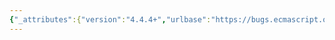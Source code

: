 ```yaml
---
{"_attributes":{"version":"4.4.4+","urlbase":"https://bugs.ecmascript.org/","maintainer":"dherman@mozilla.com"},"bug":{"bug_id":1051,"creation_ts":"2012-11-25 21:26:00 -0800","short_desc":"15.*: odd paragraph breaks","delta_ts":"2013-03-08 14:44:32 -0800","product":"Draft for 6th Edition","component":"editorial issue","version":"Rev 12: November 22, 2012 Draft","rep_platform":"All","op_sys":"All","bug_status":"RESOLVED","resolution":"FIXED","priority":"Normal","bug_severity":"minor","everconfirmed":true,"reporter":{"uid":"jmdyck","name":"Michael Dyck"},"assigned_to":{"uid":"allen","name":"Allen Wirfs-Brock"},"long_desc":[{"commentid":2805,"comment_count":0,"who":{"uid":"jmdyck","name":"Michael Dyck"},"bug_when":"2012-11-25 21:26:55 -0800","thetext":"In 15.6.5 \"Properties of Boolean Instances\",\nthe two paragraphs say:\n    .... Boolean instances also have a [[BooleanData]] internal data property.\n\n    The [[BooleanData]] internal data property is the Boolean value represented\n    by this Boolean object.\n\nThis is an odd place to put a paragraph break, between two sentences about the same property. Either delete the break, or move it one sentence earlier.\n\n\nDitto 15.7.5 (Number), 15.9.6 (Date), and 15.10.7 (RegExp)."},{"commentid":3260,"comment_count":1,"who":{"uid":"allen","name":"Allen Wirfs-Brock"},"bug_when":"2013-03-02 10:40:39 -0800","thetext":"fixed in rev 14 editor's draft"},{"commentid":3392,"comment_count":2,"who":{"uid":"allen","name":"Allen Wirfs-Brock"},"bug_when":"2013-03-08 14:44:32 -0800","thetext":"in Rev 14 draft"}]}}
---
```

